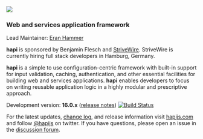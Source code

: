 <img src="https://raw.github.com/hapijs/hapi/master/images/hapi.png" />

### Web and services application framework

Lead Maintainer: [Eran Hammer](https://github.com/hueniverse)

**hapi** is sponsored by Benjamin Flesch and [StriveWire](https://strivewire.com/). StriveWire is currently hiring full stack developers in Hamburg, Germany.

**hapi** is a simple to use configuration-centric framework with built-in support for input validation, caching,
authentication, and other essential facilities for building web and services applications. **hapi** enables
developers to focus on writing reusable application logic in a highly modular and prescriptive approach. 

Development version: **16.0.x** ([release notes](https://github.com/hapijs/hapi/issues?labels=release+notes&page=1&state=closed)) 
[![Build Status](https://secure.travis-ci.org/hapijs/hapi.svg?branch=master)](http://travis-ci.org/hapijs/hapi)

For the latest updates, [change log](http://hapijs.com/updates), and release information visit [hapijs.com](http://hapijs.com) and follow [@hapijs](https://twitter.com/hapijs) on twitter. If you have questions, please open an issue in the
[discussion forum](https://github.com/hapijs/discuss).
